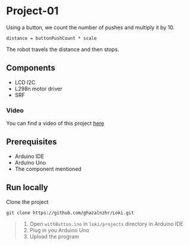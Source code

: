 # Project-01

Using a button, we count the number of pushes and multiply it by 10.

`distance = buttonPushCount * scale`

The robot travels the distance and then stops.

## Components

- LCD I2C
- L298n motor driver
- SRF

### Video

You can find a video of this project [here](https://www.dropbox.com/s/q17qvg7w8v4bxer/IMG_1930.mp4?dl=0)

## Prerequisites

- Arduino IDE
- Arduino Uno
- The component mentioned

## Run locally

Clone the project

```git clone https://github.com/ghazalnzhr/Loki.git```

> 1. Open `withButton.ino` in `loki/projects` directory in Arduino IDE
> 2. Plug in you Arduino Uno
> 3. Upload the program
